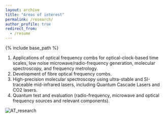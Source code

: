 ```yaml
---
layout: archive
title: "Areas of interest"
permalink: /research/
author_profile: true
redirect_from:
  - /resume
---
```


{% include base_path %}

1. Applications of optical frequency combs for optical-clock-based time scales, low noise microwave/radio-frequency generation, molecular spectroscopy, and frequency metrology.
1. Development of fibre optical frequency combs.
1. High-precision molecular spectroscopy using ultra-stable and SI-traceable mid-infrared lasers, including Quantum Cascade Lasers and CO2 lasers.
1. Quantum test and evaluation (radio-frequency, microwave and optical frequency sources and relevant components).
   
![AT_research](https://github.com/antran-phys/antran-phys.github.io/assets/172888192/559709f1-3cbe-47a8-8940-3129e2bab0ba)
